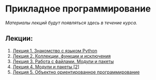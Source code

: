 # Прикладное программирование
*Материалы лекций будут появляться здесь в течение курса.*
## Лекции:
1. [Лекция 1. Знакомство с языком Python](https://github.com/itsecd/application-programming-2025/blob/main/lection-1/%D0%9B%D0%B5%D0%BA%D1%86%D0%B8%D1%8F%201.ipynb)
2. [Лекция 2. Коллекции, функции и исключения](https://github.com/itsecd/application-programming-2025/blob/main/lection-2/%D0%9B%D0%B5%D0%BA%D1%86%D0%B8%D1%8F%202.ipynb)
3. [Лекция 3. Работа с файлами. Модули и пакеты](https://github.com/itsecd/application-programming-2025/blob/main/lection-3/%D0%9B%D0%B5%D0%BA%D1%86%D0%B8%D1%8F%203.ipynb)
4. [Лекция 4. Модули и пакеты \[2\]](https://github.com/itsecd/application-programming-2025/blob/main/lection-4/%D0%9B%D0%B5%D0%BA%D1%86%D0%B8%D1%8F%204.ipynb)
5. [Лекция 5. Объектно ориентированное программирование](https://github.com/itsecd/application-programming-2025/blob/main/lection-5/%D0%9B%D0%B5%D0%BA%D1%86%D0%B8%D1%8F%205.ipynb)
